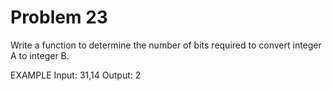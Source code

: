 # Problem 23

Write a function to determine the number of bits required to convert integer A to integer B.

EXAMPLE
Input: 31,14 
Output: 2
